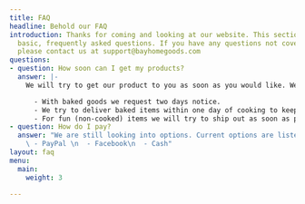 ```yaml
---
title: FAQ
headline: Behold our FAQ
introduction: Thanks for coming and looking at our website. This section will cover
  basic, frequently asked questions. If you have any questions not covered in this
  please contact us at support@bayhomegoods.com
questions:
- question: How soon can I get my products?
  answer: |-
    We will try to get our product to you as soon as you would like. We request two days notice in case we are out of town or have something going on that doesn't allow us to deliver right away.

      - With baked goods we request two days notice.
      - We try to deliver baked items within one day of cooking to keep as fresh as possible.
      - For fun (non-cooked) items we will try to ship out as soon as possible. Expect at least three days for item to get to you.
- question: How do I pay?
  answer: "We are still looking into options. Current options are listed below:\n\n
    \ - PayPal \n  - Facebook\n  - Cash"
layout: faq
menu:
  main:
    weight: 3

---
```

